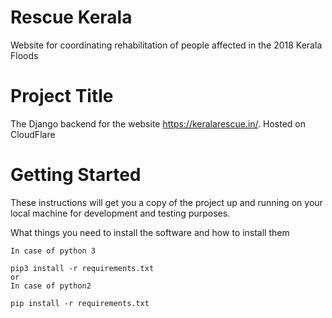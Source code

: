# Rescue Kerala

Website for coordinating rehabilitation of people affected in the 2018 Kerala Floods

# Project Title

The Django backend for the website https://keralarescue.in/. Hosted on CloudFlare

# Getting Started

These instructions will get you a copy of the project up and running on your local machine for development and testing purposes. 

What things you need to install the software and how to install them

```
In case of python 3

pip3 install -r requirements.txt
or
In case of python2

pip install -r requirements.txt 
```
